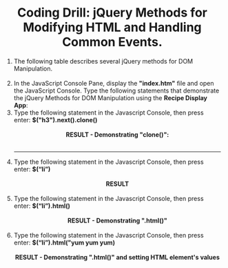 <center><h1>Coding Drill:  jQuery Methods for Modifying HTML and Handling Common Events.</h1></center>

<ol>

<li>
The following table describes several jQuery methods for DOM Manipulation.<br><br>
<center>
<img src=".guides/img/jqueryDOMManipulation.png" alt="" />
</center>
</li>

<li>
In the JavaScript Console Pane, display the <b>"index.htm"</b> file and open the JavaScript Console.  Type the following statements that demonstrate the jQuery Methods for DOM Manipulation using the <b>Recipe Display App</b>:
</li>

<li>
Type the following statement in the Javascript Console, then press enter:  <b>$("h3").next().clone()</b>
<br><br><center><b>RESULT - Demonstrating "clone()":</b></center><br><center>
<img src=".guides/img/trav8.png" alt="" /></center>
</li>

<hr>
<li>
Type the following statement in the Javascript Console, then press enter:  <b>$(“li”)</b>
<br><br><center><b>RESULT</b></center><br><center>
<img src=".guides/img/trav9.png" alt="" /></center>
</li>

<li>
Type the following statement in the Javascript Console, then press enter: <b>$(“li”).html()</b>
<br><br><center><b>RESULT - Demonstrating ".html()"</b></center><br><center>
<img src=".guides/img/trav10.png" alt="" /></center>
</li>

<li>
Type the following statement in the Javascript Console, then press enter:  <b>$(“li”).html("yum yum yum)</b>
<br><br><center><b>RESULT - Demonstrating ".html()" and setting HTML element's values</b></center><br><center>
<img src=".guides/img/trav11.png" alt="" /></center>
<br><center>
<img src=".guides/img/trav12.png" alt="" /></center>
</li>


</ol> 
  



